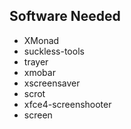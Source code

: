 Software Needed
----------------

* XMonad
* suckless-tools
* trayer
* xmobar
* xscreensaver
* scrot
* xfce4-screenshooter
* screen
